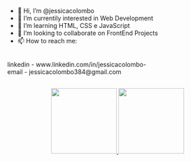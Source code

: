 - 👋 Hi, I’m @jessicacolombo
- 👀 I’m currentily interested in Web Development
- 🌱 I’m learning HTML, CSS e JavaScript
- 💞️ I’m looking to collaborate on FrontEnd Projects
- 📫 How to reach me:
<br>
linkedin - www.linkedin.com/in/jessicacolombo-
<br>
email - jessicacolombo384@gmail.com

##

<div align="center">
  <a href="https://github.com/jessicacolombo">
  <img height="150em" src="https://github-readme-stats.vercel.app/api?username=jessicacolombo&show_icons=true&theme=merko&include_all_commits=true&count_private=true"/>
  <img height="150em" src="https://github-readme-stats.vercel.app/api/top-langs/?username=jessicacolombo&layout=compact&langs_count=7&theme=merko"/>
</div>

##


